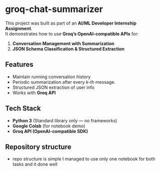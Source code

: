 # groq-chat-summarizer

This project was built as part of an **AI/ML Developer Internship Assignment**.  
It demonstrates how to use **Groq’s OpenAI-compatible APIs** for:  
1. **Conversation Management with Summarization**  
2. **JSON Schema Classification & Structured Extraction**  

## Features
- Maintain running conversation history
- Periodic summarization after every *k-th* message.    
- Structured JSON extraction of user info  
- Works with **Groq API**  

## Tech Stack
- **Python 3** (Standard library only — no frameworks)  
- **Google Colab** (for notebook demo)  
- **Groq API (OpenAI-compatible SDK)**  

## Repository structure 
- repo structure is simple I managed to use only one notebook for both tasks and it done well

